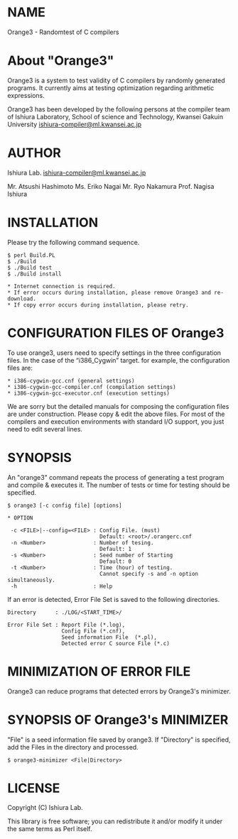 # NAME

Orange3 - Randomtest of C compilers

# About "Orange3"

Orange3 is a system to test validity of C compilers by randomly
generated programs.  It currently aims at testing optimization
regarding arithmetic expressions.

Orange3 has been developed by the following persons at the compiler
team of Ishiura Laboratory, School of science and Technology, Kwansei
Gakuin University <ishiura-compiler@ml.kwansei.ac.jp>

# AUTHOR

Ishiura Lab. <ishiura-compiler@ml.kwansei.ac.jp>

Mr. Atsushi Hashimoto
Ms. Eriko Nagai
Mr. Ryo Nakamura
Prof. Nagisa Ishiura

# INSTALLATION

Please try the following command sequence.

    $ perl Build.PL
    $ ./Build
    $ ./Build test
    $ ./Build install

    * Internet connection is required.
    * If error occurs during installation, please remove Orange3 and re-download.
    * If copy error occurs during installation, please retry.

# CONFIGURATION FILES OF Orange3

To use orange3, users need to specify settings in the three
configuration files.  In the case of the “i386\_Cygwin” target.
for example, the configuration files are:

    * i386-cygwin-gcc.cnf (general settings) 
    * i386-cygwin-gcc-compiler.cnf (compilation settings)
    * i386-cygwin-gcc-executor.cnf (execution settings)

We are sorry but the detailed manuals for composing the configuration
files are under construction.  Please copy & edit the above files.
For most of the compilers and execution environments with standard
I/O support, you just need to edit several lines.

# SYNOPSIS

An "orange3" command repeats the process of generating a test program
and compile & executes it.  The number of tests or time for testing
should be specified.

    $ orange3 [-c config file] [options]

    * OPTION
    
     -c <FILE>|--config=<FILE> : Config File. (must)
                                 Default: <root>/.orangerc.cnf
     -n <Number>               : Number of tesing. 
                                 Default: 1
     -s <Number>               : Seed number of Starting
                                 Default: 0
     -t <Number>               : Time (hour) of testing.
                                 Cannot specify -s and -n option simultaneously.
     -h                        : Help

If an error is detected, Error File Set is saved to the following
directories. 

    Directory      : ./LOG/<START_TIME>/
    
    Error File Set : Report File (*.log),
                     Config File (*.cnf),
                     Seed information File  (*.pl),
                     Detected error C source File (*.c)

# MINIMIZATION OF ERROR FILE

Orange3 can reduce programs that detected errors by Orange3's minimizer.

# SYNOPSIS OF Orange3's MINIMIZER

"File" is a seed information file saved by orange3.  If "Directory" is
specified, add the Files in the directory and processed.

    $ orange3-minimizer <File|Directory>

# LICENSE

Copyright (C) Ishiura Lab.

This library is free software; you can redistribute it and/or modify
it under the same terms as Perl itself.
